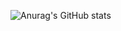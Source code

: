 ![Anurag's GitHub stats](https://github-readme-stats.vercel.app/api?username=Squidable&theme=radical&show_icons=true)
